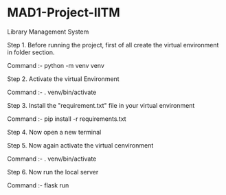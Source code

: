 # MAD1-Project-IITM

Library Management System

Step 1. Before running the project, first of all create the virtual environment in folder section.

Command :- python -m venv venv

Step 2. Activate the virtual Environment

Command :- . venv/bin/activate

Step 3. Install the "requirement.txt" file in your virtual environment

Command :- pip install -r requirements.txt

Step 4. Now open a new terminal

Step 5. Now again activate the virtual cenvironment

Command :- . venv/bin/activate

Step 6. Now run the local server

Command :- flask run


